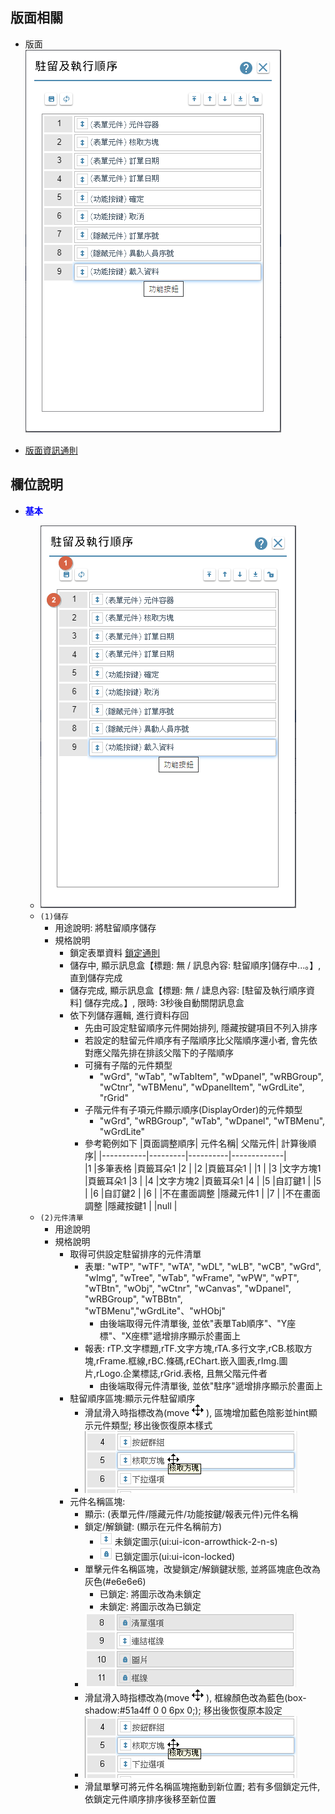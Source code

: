 ## <div id="layout">版面相關</div>
* 版面<br>
    ![pic][image_widget_order]

* [版面資訊通則][link_ruleother1]


## <div id="object-desc">欄位說明</div>

* <p id="fieldbreak1" style="color:blue;font-weight:bold">基本</p>

    * ![pic][image_widget_order_Block1]
    * `(1)儲存`
        * 用途說明: 將駐留順序儲存
        * 規格說明
            * 鎖定表單資料 [鎖定通則][link_pointLock]
            * 儲存中, 顯示訊息盒【標題: 無 / 訊息內容: 駐留順序]儲存中...。】, 直到儲存完成
            * 儲存完成, 顯示訊息盒【標題: 無 / 誱息內容: [駐留及執行順序資料] 儲存完成。】, 限時: 3秒後自動關閉訊息盒
            * 依下列儲存邏輯, 進行資料存回
                * 先由可設定駐留順序元件開始排列, 隱藏按鍵項目不列入排序
                * 若設定的駐留元件順序有子階順序比父階順序還小者, 會先依對應父階先排在排該父階下的子階順序
                * 可擁有子階的元件類型
                    * "wGrd", "wTab", "wTabItem", "wDpanel", "wRBGroup", "wCtnr", "wTBMenu", "wDpanelItem", "wGrdLite", "rGrid"
                * 子階元件有子項元件顯示順序(DisplayOrder)的元件類型
                    * "wGrd", "wRBGroup", "wTab", "wDpanel", "wTBMenu", "wGrdLite"
                * 參考範例如下
                    |頁面調整順序|	元件名稱|	父階元件|	計算後順序|
                    |-----------|---------|----------|-------------|                    
                    |1	|多筆表格	|頁籤耳朵1	|2  |
                    |2	|頁籤耳朵1  |		|1  |
                    |3	|文字方塊1	|頁籤耳朵1	|3  |
                    |4	|文字方塊2	|頁籤耳朵1	|4  |
                    |5	|自訂鍵1	|	    |5  |
                    |6	|自訂鍵2    |		|6  |
                    |不在畫面調整	|隱藏元件1  |		|7   |
                    |不在畫面調整	|隱藏按鍵1	|	    |null   |
    * `(2)元件清單`
        * 用途說明
        * 規格說明
            * 取得可供設定駐留排序的元件清單
                * 表單: "wTP", "wTF", "wTA", "wDL", "wLB", "wCB", "wGrd", "wImg", "wTree", "wTab", "wFrame", "wPW", "wPT", "wTBtn", "wObj", "wCtnr", "wCanvas", "wDpanel", "wRBGroup", "wTBBtn", "wTBMenu","wGrdLite"、"wHObj"
                    * 由後端取得元件清單後, 並依"表單Tab順序"、"Y座標"、"X座標"遞增排序顯示於畫面上
                * 報表: rTP.文字標題,rTF.文字方塊,rTA.多行文字,rCB.核取方塊,rFrame.框線,rBC.條碼,rEChart.嵌入圖表,rImg.圖片,rLogo.企業標誌,rGrid.表格, 且無父階元件者
                    * 由後端取得元件清單後, 並依"駐序"遞增排序顯示於畫面上
            * 駐留順序區塊:顯示元件駐留順序
                * 滑鼠滑入時指標改為(move ![pic][image_residency_order_cursor] ), 區塊增加藍色陰影並hint顯示元件類型; 移出後恢復原本樣式
                * ![pic][image_residency_order_mouse_in]
            * 元件名稱區塊:
                * 顯示: (表單元件/隱藏元件/功能按鍵/報表元件)元件名稱
                * 鎖定/解鎖鍵: (顯示在元件名稱前方)
                    * ![pic][image_residency_order_onlock] 未鎖定圖示(ui:ui-icon-arrowthick-2-n-s)
                    * ![pic][image_residency_order_lock] 已鎖定圖示(ui:ui-icon-locked)
                * 單擊元件名稱區塊，改變鎖定/解鎖鍵狀態, 並將區塊底色改為灰色(#e6e6e6)
                    * 已鎖定: 將圖示改為未鎖定
                    * 未鎖定: 將圖示改為已鎖定
                * ![pic][image_residency_order_lock_img]
                * 滑鼠滑入時指標改為(move ![pic][image_residency_order_cursor] ), 框線顏色改為藍色(box-shadow:#51a4ff 0 0 6px 0;); 移出後恢復原本設定 
                * ![pic][image_residency_order_mouse_in]
                * 滑鼠單擊可將元件名稱區塊拖動到新位置; 若有多個鎖定元件, 依鎖定元件順序排序後移至新位置
                



<!-- 圖片 -->
[image_widget_order]:attachment/WidgetOrder.png
[image_widget_order_Block1]:attachment/WidgetOrder_Block1.png
[image_residency_order_cursor]:attachment/residency_order_cursor.png
[image_residency_order_mouse_in]:attachment/residency_order_mouse_in.png
[image_residency_order_onlock]:attachment/residency_order_onlock.png
[image_residency_order_lock]:attachment/residency_order_lock.png
[image_residency_order_lock_img]:attachment/residency_order_lock_img.png


<!-- 超連結 -->
[link_fieldbreak1]:#fieldbreak1 "欄位說明/基本"
[link_ruleother1]:{3}/IDE/Specification/RulesOther/README#ruleother1 "共用通則_其它/版面資訊通則"
[link_pointLock]:{3}/IDE/Specification/RulesOther/README# "共用通則_其它/鎖定通則"